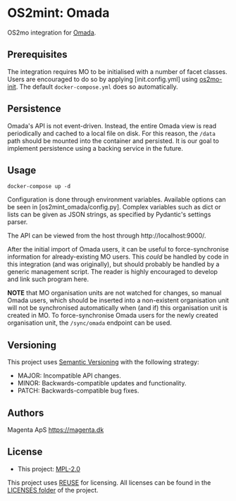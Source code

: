 <!--
SPDX-FileCopyrightText: Magenta ApS <https://magenta.dk>
SPDX-License-Identifier: MPL-2.0
-->

# OS2mint: Omada
OS2mo integration for [Omada](https://omadaidentity.com/).


## Prerequisites
The integration requires MO to be initialised with a number of facet classes.
Users are encouraged to do so by applying [init.config.yml] using
[os2mo-init](https://git.magenta.dk/rammearkitektur/os2mo-init). The default
`docker-compose.yml` does so automatically.

## Persistence
Omada's API is not event-driven. Instead, the entire Omada view is read
periodically and cached to a local file on disk. For this reason, the `/data`
path should be mounted into the container and persisted. It is our goal to
implement persistence using a backing service in the future.


## Usage
```
docker-compose up -d
```
Configuration is done through environment variables. Available options can be
seen in [os2mint_omada/config.py]. Complex variables such as dict or lists can
be given as JSON strings, as specified by Pydantic's settings parser.

The API can be viewed from the host through http://localhost:9000/.

After the initial import of Omada users, it can be useful to force-synchronise
information for already-existing MO users. This _could_ be handled by code in
this integration (and was originally), but should probably be handled by a
generic management script. The reader is highly encouraged to develop and link
such program here.

**NOTE** that MO organisation units are not watched for changes, so manual Omada
users, which should be inserted into a non-existent organisation unit will not
be synchronised automatically when (and if) this organisation unit is created in
MO. To force-synchronise Omada users for the newly created organisation unit,
the `/sync/omada` endpoint can be used.


## Versioning
This project uses [Semantic Versioning](https://semver.org/) with the following
strategy:
- MAJOR: Incompatible API changes.
- MINOR: Backwards-compatible updates and functionality.
- PATCH: Backwards-compatible bug fixes.


## Authors
Magenta ApS <https://magenta.dk>


## License
- This project: [MPL-2.0](LICENSES/MPL-2.0.txt)

This project uses [REUSE](https://reuse.software) for licensing. All licenses can be found in the [LICENSES folder](LICENSES/) of the project.

